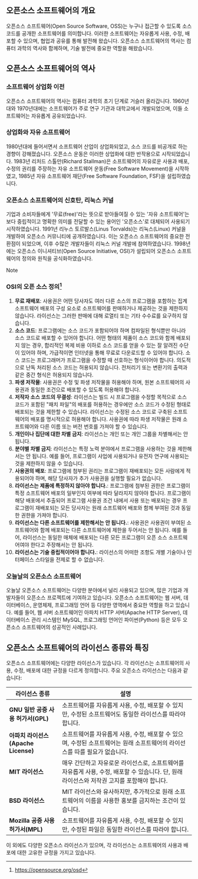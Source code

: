 ## 오픈소스 소프트웨어의 개요
오픈소스 소프트웨어(Open Source Software, OSS)는 누구나 접근할 수 있도록 소스 코드를 공개한 소프트웨어를 의미합니다. 이러한 소프트웨어는 자유롭게 사용, 수정, 배포할 수 있으며, 협업과 공유를 통해 발전해 왔습니다. 오픈소스 소프트웨어의 역사는 컴퓨터 과학의 역사와 함께하며, 기술 발전에 중요한 역할을 해왔습니다.

## 오픈소스 소프트웨어의 역사
### 소프트웨어 상업화 이전
오픈소스 소프트웨어의 역사는 컴퓨터 과학의 초기 단계로 거슬러 올라갑니다. 1960년대와 1970년대에는 소프트웨어가 주로 연구 기관과 대학교에서 개발되었으며, 이들 소프트웨어는 자유롭게 공유되었습니다.

### 상업화와 자유 소프트웨어
1980년대에 들어서면서 소프트웨어 산업이 상업화되었고, 소스 코드를 비공개로 하는 경향이 강해졌습니다. 오픈소스 운동은 이러한 상업화에 대한 반작용으로 시작되었습니다. 1983년 리처드 스톨만(Richard Stallman)은 소프트웨어의 자유로운 사용과 배포, 수정의 권리를 주장하는 자유 소프트웨어 운동(Free Software Movement)을 시작하였고, 1985년 자유 소프트웨어 재단(Free Software Foundation, FSF)을 설립하였습니다.

### 오픈소스 소프트웨어의 신호탄, 리눅스 커널
기업과 소비자들에게 '무료(free)'라는 뜻으로 받아들여질 수 있는 '자유 소프트웨어'는 보다 중립적이고 명확한 의미를 전달할 수 있는 용어인 '오픈소스'로 대체되어 사용되기 시작하였습니다. 1991년 리누스 토르발스(Linus Torvalds)는 리눅스(Linux) 커널을 개발하여 오픈소스 커뮤니티에 공개하였습니다. 이는 오픈소스 소프트웨어의 중요한 전환점이 되었으며, 이후 수많은 개발자들이 리눅스 커널 개발에 참여하였습니다. 1998년에는 오픈소스 이니셔티브(Open Source Initiative, OSI)가 설립되어 오픈소스 소프트웨어의 정의와 원칙을 공식화하였습니다.

> [!NOTE]
> ### OSI의 오픈 소스 정의[^1]
> 1. **무료 재배포**: 사용권은 어떤 당사자도 여러 다른 소스의 프로그램을 포함하는 집계 소프트웨어 배포의 구성 요소로 소프트웨어를 판매하거나 제공하는 것을 제한하지 않습니다. 라이선스는 그러한 판매에 대해 로열티 또는 기타 수수료를 요구하지 않습니다.
> 2. **소스 코드**: 프로그램에는 소스 코드가 포함되어야 하며 컴파일된 형식뿐만 아니라 소스 코드로 배포할 수 있어야 합니다. 어떤 형태의 제품이 소스 코드와 함께 배포되지 않는 경우, 합리적인 복제 비용 이하로 소스 코드를 얻을 수 있는 잘 알려진 수단이 있어야 하며, 가급적이면 인터넷을 통해 무료로 다운로드할 수 있어야 합니다. 소스 코드는 프로그래머가 프로그램을 수정할 때 선호하는 형식이어야 합니다. 의도적으로 난독 처리된 소스 코드는 허용되지 않습니다. 전처리기 또는 변환기의 출력과 같은 중간 형식은 허용되지 않습니다.
> 3. **파생 저작물**: 사용권은 수정 및 파생 저작물을 허용해야 하며, 원본 소프트웨어의 사용권과 동일한 조건으로 배포할 수 있도록 허용해야 합니다.
> 4. **저작자 소스 코드의 무결성**: 라이선스는 빌드 시 프로그램을 수정할 목적으로 소스 코드가 포함된 "패치 파일"의 배포를 허용하는 경우에만 소스 코드가 수정된 형태로 배포되는 것을 제한할 수 있습니다. 라이선스는 수정된 소스 코드로 구축된 소프트웨어의 배포를 명시적으로 허용해야 합니다. 사용권에 따라 파생 저작물은 원래 소프트웨어와 다른 이름 또는 버전 번호를 가져야 할 수 있습니다.
> 5. **개인이나 집단에 대한 차별 금지**: 라이선스는 개인 또는 개인 그룹을 차별해서는 안 됩니다.
> 6. **분야별 차별 금지**: 라이선스는 특정 노력 분야에서 프로그램을 사용하는 것을 제한해서는 안 됩니다. 예를 들어, 프로그램이 사업에 사용되거나 유전자 연구에 사용되는 것을 제한하지 않을 수 있습니다.
> 7. **사용권의 배포**: 프로그램에 첨부된 권리는 프로그램이 재배포되는 모든 사람에게 적용되어야 하며, 해당 당사자가 추가 사용권을 실행할 필요가 없습니다.
> 8. **라이선스는 제품에 특정하지 않아야 합니다.**: 프로그램에 첨부된 권한은 프로그램이 특정 소프트웨어 배포의 일부인지 여부에 따라 달라지지 않아야 합니다. 프로그램이 해당 배포에서 추출되어 프로그램 사용권 조건 내에서 사용 또는 배포되는 경우 프로그램이 재배포되는 모든 당사자는 원래 소프트웨어 배포와 함께 부여된 것과 동일한 권한을 가져야 합니다.
> 9. **라이선스는 다른 소프트웨어를 제한해서는 안 됩니다.**: 사용권은 사용권이 부여된 소프트웨어와 함께 배포되는 다른 소프트웨어에 제한을 두어서는 안 됩니다. 예를 들어, 라이선스는 동일한 매체에 배포되는 다른 모든 프로그램이 오픈 소스 소프트웨어여야 한다고 주장해서는 안 됩니다.
> 10. **라이선스는 기술 중립적이어야 합니다.**: 라이선스의 어떠한 조항도 개별 기술이나 인터페이스 스타일을 전제로 할 수 없습니다.

### 오늘날의 오픈소스 소프트웨어
오늘날 오픈소스 소프트웨어는 다양한 분야에서 널리 사용되고 있으며, 많은 기업과 개발자들이 오픈소스 프로젝트에 기여하고 있습니다. 오픈소스 소프트웨어는 웹 서버, 데이터베이스, 운영체제, 프로그래밍 언어 등 다양한 영역에서 중요한 역할을 하고 있습니다. 예를 들어, 웹 서버 소프트웨어인 아파치 HTTP 서버(Apache HTTP Server), 데이터베이스 관리 시스템인 MySQL, 프로그래밍 언어인 파이썬(Python) 등은 모두 오픈소스 소프트웨어의 성공적인 사례입니다.

## 오픈소스 소프트웨어의 라이선스 종류와 특징
오픈소스 소프트웨어에는 다양한 라이선스가 있습니다. 각 라이선스는 소프트웨어의 사용, 수정, 배포에 대한 규정을 다르게 정의합니다. 주요 오픈소스 라이선스는 다음과 같습니다:

| 라이선스 종류 | 설명 |
| --- | --- |
| **GNU 일반 공중 사용 허가서(GPL)** | 소프트웨어를 자유롭게 사용, 수정, 배포할 수 있지만, 수정된 소프트웨어도 동일한 라이선스를 따라야 합니다. |
| **아파치 라이선스(Apache License)** | 소프트웨어를 자유롭게 사용, 수정, 배포할 수 있으며, 수정된 소프트웨어는 원래 소프트웨어의 라이선스를 따를 필요가 없습니다. |
| **MIT 라이선스** | 매우 간단하고 자유로운 라이선스로, 소프트웨어를 자유롭게 사용, 수정, 배포할 수 있습니다. 단, 원래 라이선스와 저작권 고지를 포함해야 합니다. |
| **BSD 라이선스** | MIT 라이선스와 유사하지만, 추가적으로 원래 소프트웨어의 이름을 사용한 홍보를 금지하는 조건이 있습니다. |
| **Mozilla 공중 사용 허가서(MPL)** | 소프트웨어를 자유롭게 사용, 수정, 배포할 수 있지만, 수정된 파일은 동일한 라이선스를 따라야 합니다. |

이 외에도 다양한 오픈소스 라이선스가 있으며, 각 라이선스는 소프트웨어의 사용과 배포에 대한 고유한 규정을 가지고 있습니다.

[^1]: https://opensource.org/osd
